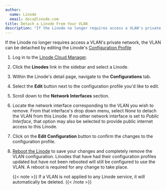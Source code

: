 ```yaml
---
author:
  name: Linode
  email: docs@linode.com
title: Detach a Linode From Your VLAN
description: "If the Linode no longer requires access a VLAN's private network, the VLAN can be detached by editing the Linode's Configuration Profile."
---
```


If the Linode no longer requires access a VLAN's private network, the VLAN can be detached by editing the Linode's [Configuration Profile](/docs/guides/linode-configuration-profiles/#editing-a-configuration-profile)

1. Log in to the [Linode Cloud Manager](https://www.cloud.linode.com).

1. Click the **Linodes** link in the sidebar and select a Linode.

1. Within the Linode's detail page, navigate to the **Configurations** tab.

1. Select the **Edit** button next to the configuration profile you'd like to edit.

1. Scroll down to the **Network Interfaces** section.

1. Locate the network interface corresponding to the VLAN you wish to remove. From that interface's drop down menu, select *None* to detach the VLAN from this Linode. If no other network interface is set to *Public Interface*, that option may also be selected to provide public internet access to this Linode.

1. Click on the **Edit Configuration** button to confirm the changes to the configuration profile.

1. [Reboot the Linode](/docs/products/tools/cloud-manager/guides/cloud-reboot-linode/) to save your changes and completely remove the VLAN configuration. Linodes that have had their configuration profiles updated but have not been rebooted will still be configured to use the VLAN. A reboot is required for any change to take place.

   {{< note >}}
If a VLAN is not applied to any Linode service, it will automatically be deleted.
{{< /note >}}